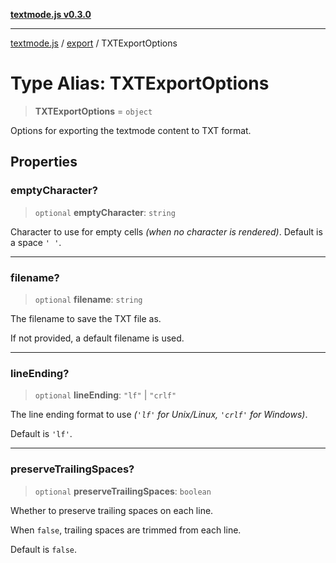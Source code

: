 [**textmode.js v0.3.0**](../../../../README.md)

***

[textmode.js](../../../../README.md) / [export](../README.md) / TXTExportOptions

# Type Alias: TXTExportOptions

> **TXTExportOptions** = `object`

Options for exporting the textmode content to TXT format.

## Properties

### emptyCharacter?

> `optional` **emptyCharacter**: `string`

Character to use for empty cells *(when no character is rendered)*.
Default is a space `' '`.

***

### filename?

> `optional` **filename**: `string`

The filename to save the TXT file as. 

If not provided, a default filename is used.

***

### lineEnding?

> `optional` **lineEnding**: `"lf"` \| `"crlf"`

The line ending format to use *(`'lf'` for Unix/Linux, `'crlf'` for Windows)*.

Default is `'lf'`.

***

### preserveTrailingSpaces?

> `optional` **preserveTrailingSpaces**: `boolean`

Whether to preserve trailing spaces on each line.

When `false`, trailing spaces are trimmed from each line.

Default is `false`.
